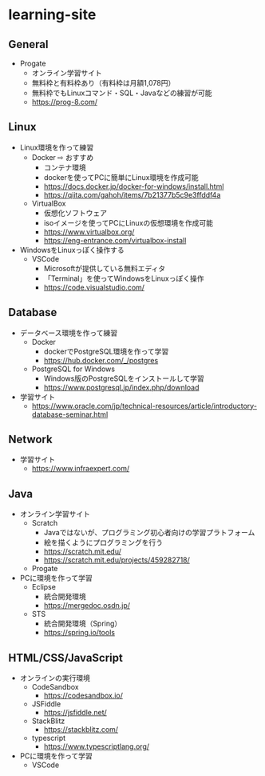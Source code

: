 # learning-site

## General
* Progate
  - オンライン学習サイト
  - 無料枠と有料枠あり（有料枠は月額1,078円）
  - 無料枠でもLinuxコマンド・SQL・Javaなどの練習が可能
  - https://prog-8.com/

## Linux
* Linux環境を作って練習
  - Docker ⇨ おすすめ
    - コンテナ環境
    - dockerを使ってPCに簡単にLinux環境を作成可能
    - https://docs.docker.jp/docker-for-windows/install.html
    - https://qiita.com/gahoh/items/7b21377b5c9e3ffddf4a
  - VirtualBox
    - 仮想化ソフトウェア
    - isoイメージを使ってPCにLinuxの仮想環境を作成可能
    - https://www.virtualbox.org/
    - https://eng-entrance.com/virtualbox-install
* WindowsをLinuxっぽく操作する
  - VSCode
    - Microsoftが提供している無料エディタ
    - 「Terminal」を使ってWindowsをLinuxっぽく操作
    - https://code.visualstudio.com/

## Database
* データベース環境を作って練習
  - Docker
    - dockerでPostgreSQL環境を作って学習
    - https://hub.docker.com/_/postgres
  - PostgreSQL for Windows
    - Windows版のPostgreSQLをインストールして学習
    - https://www.postgresql.jp/index.php/download
* 学習サイト
  - https://www.oracle.com/jp/technical-resources/article/introductory-database-seminar.html

## Network
* 学習サイト
  - https://www.infraexpert.com/

## Java
* オンライン学習サイト
  - Scratch
    - Javaではないが、プログラミング初心者向けの学習プラトフォーム
    - 絵を描くようにプログラミングを行う
    - https://scratch.mit.edu/
    - https://scratch.mit.edu/projects/459282718/
  - Progate
* PCに環境を作って学習
  - Eclipse
    - 統合開発環境
    - https://mergedoc.osdn.jp/
  - STS
    - 統合開発環境（Spring）
    - https://spring.io/tools

## HTML/CSS/JavaScript
* オンラインの実行環境
  - CodeSandbox
    - https://codesandbox.io/
  - JSFiddle
    - https://jsfiddle.net/
  - StackBlitz
    - https://stackblitz.com/
  - typescript
    - https://www.typescriptlang.org/
* PCに環境を作って学習
  - VSCode